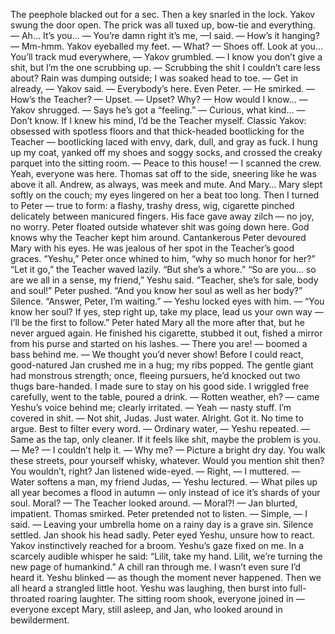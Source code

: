 The peephole blacked out for a sec. Then a key snarled in the lock.
Yakov swung the door open. The prick was all tuxed up, bow-tie and everything.
— Ah… It’s you…
— You’re damn right it’s me, —I said. — How’s it hanging?
— Mm-hmm.
Yakov eyeballed my feet.
— What?
— Shoes off. Look at you… You’ll track mud everywhere, — Yakov grumbled. — I know you don’t give a shit, but I’m the one scrubbing up.
— Scrubbing the shit I couldn’t care less about?
Rain was dumping outside; I was soaked head to toe.
— Get in already, — Yakov said. — Everybody’s here. Even Peter. — He smirked.
— How’s the Teacher?
— Upset.
— Upset? Why?
— How would I know… — Yakov shrugged. — Says he’s got a “feeling.”
— Curious, what kind…
— Don’t know. If I knew his mind, I’d be the Teacher myself.
Classic Yakov: obsessed with spotless floors and that thick-headed bootlicking for the Teacher — bootlicking laced with envy, dark, dull, and gray as fuck.
I hung up my coat, yanked off my shoes and soggy socks, and crossed the creaky parquet into the sitting room.
— Peace to this house! — I scanned the crew.
Yeah, everyone was here. Thomas sat off to the side, sneering like he was above it all. Andrew, as always, was meek and mute. And Mary… Mary slept softly on the couch; my eyes lingered on her a beat too long. Then I turned to Peter — true to form: a flashy, trashy dress, wig, cigarette pinched delicately between manicured fingers. His face gave away zilch — no joy, no worry. Peter floated outside whatever shit was going down here. God knows why the Teacher kept him around.
Cantankerous Peter devoured Mary with his eyes. He was jealous of her spot in the Teacher’s good graces.
“Yeshu,” Peter once whined to him, “why so much honor for her?”
“Let it go,” the Teacher waved lazily.
“But she’s a whore.”
“So are you… so are we all in a sense, my friend,” Yeshu said.
“Teacher, she’s for sale, body and soul!” Peter pushed.
“And you know her soul as well as her body?”
Silence.
“Answer, Peter, I’m waiting.” — Yeshu locked eyes with him. — “You know her soul? If yes, step right up, take my place, lead us your own way — I’ll be the first to follow.”
Peter hated Mary all the more after that, but he never argued again.
He finished his cigarette, stubbed it out, fished a mirror from his purse and started on his lashes.
— There you are! — boomed a bass behind me. — We thought you’d never show!
Before I could react, good-natured Jan crushed me in a hug; my ribs popped.
The gentle giant had monstrous strength; once, fleeing pursuers, he’d knocked out two thugs bare-handed. I made sure to stay on his good side.
I wriggled free carefully, went to the table, poured a drink.
— Rotten weather, eh? — came Yeshu’s voice behind me; clearly irritated.
— Yeah — nasty stuff. I’m covered in shit.
— Not shit, Judas. Just water.
Alright. Got it. No time to argue. Best to filter every word.
— Ordinary water, — Yeshu repeated. — Same as the tap, only cleaner. If it feels like shit, maybe the problem is you.
— Me? — I couldn’t help it. — Why me?
— Picture a bright dry day. You walk these streets, pour yourself whisky, whatever. Would you mention shit then? You wouldn’t, right?
Jan listened wide-eyed.
— Right, — I muttered.
— Water softens a man, my friend Judas, — Yeshu lectured. — What piles up all year becomes a flood in autumn — only instead of ice it’s shards of your soul. Moral? — The Teacher looked around.
— Moral?! — Jan blurted, impatient.
Thomas smirked. Peter pretended not to listen.
— Simple, — I said. — Leaving your umbrella home on a rainy day is a grave sin.
Silence settled. Jan shook his head sadly. Peter eyed Yeshu, unsure how to react. Yakov instinctively reached for a broom.
Yeshu’s gaze fixed on me. In a scarcely audible whisper he said:
“Lilit, take my hand. Lilit, we’re turning the new page of humankind.”
A chill ran through me. I wasn’t even sure I’d heard it. Yeshu blinked — as though the moment never happened.
Then we all heard a strangled little hoot. Yeshu was laughing, then burst into full-throated roaring laughter. The sitting room shook, everyone joined in — everyone except Mary, still asleep, and Jan, who looked around in bewilderment. 
